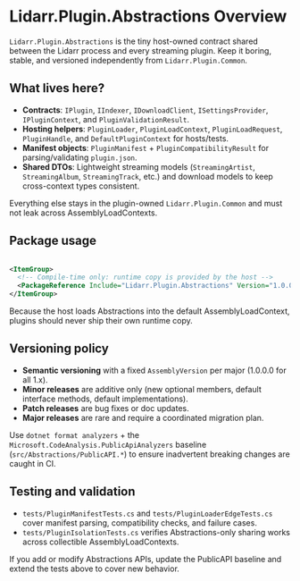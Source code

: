 # Lidarr.Plugin.Abstractions Overview

`Lidarr.Plugin.Abstractions` is the tiny host-owned contract shared between the Lidarr process and every streaming plugin. Keep it boring, stable, and versioned independently from `Lidarr.Plugin.Common`.

## What lives here?

- **Contracts**: `IPlugin`, `IIndexer`, `IDownloadClient`, `ISettingsProvider`, `IPluginContext`, and `PluginValidationResult`.
- **Hosting helpers**: `PluginLoader`, `PluginLoadContext`, `PluginLoadRequest`, `PluginHandle`, and `DefaultPluginContext` for hosts/tests.
- **Manifest objects**: `PluginManifest` + `PluginCompatibilityResult` for parsing/validating `plugin.json`.
- **Shared DTOs**: Lightweight streaming models (`StreamingArtist`, `StreamingAlbum`, `StreamingTrack`, etc.) and download models to keep cross-context types consistent.

Everything else stays in the plugin-owned `Lidarr.Plugin.Common` and must not leak across AssemblyLoadContexts.

## Package usage

```xml

<ItemGroup>
  <!-- Compile-time only: runtime copy is provided by the host -->
  <PackageReference Include="Lidarr.Plugin.Abstractions" Version="1.0.0" PrivateAssets="all" ExcludeAssets="runtime;native;contentfiles" />
</ItemGroup>

```

Because the host loads Abstractions into the default AssemblyLoadContext, plugins should never ship their own runtime copy.

## Versioning policy

- **Semantic versioning** with a fixed `AssemblyVersion` per major (1.0.0.0 for all 1.x).
- **Minor releases** are additive only (new optional members, default interface methods, default implementations).
- **Patch releases** are bug fixes or doc updates.
- **Major releases** are rare and require a coordinated migration plan.

Use `dotnet format analyzers` + the `Microsoft.CodeAnalysis.PublicApiAnalyzers` baseline (`src/Abstractions/PublicAPI.*`) to ensure inadvertent breaking changes are caught in CI.

## Testing and validation

- `tests/PluginManifestTests.cs` and `tests/PluginLoaderEdgeTests.cs` cover manifest parsing, compatibility checks, and failure cases.
- `tests/PluginIsolationTests.cs` verifies Abstractions-only sharing works across collectible AssemblyLoadContexts.

If you add or modify Abstractions APIs, update the PublicAPI baseline and extend the tests above to cover new behavior.

